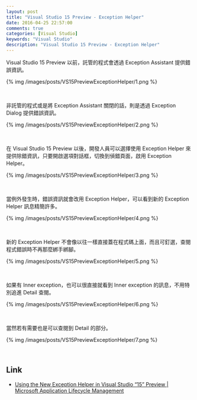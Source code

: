 ```yaml
---
layout: post
title: "Visual Studio 15 Preview - Exception Helper"
date: 2016-04-25 22:57:00
comments: true
categories: [Visual Studio]
keywords: "Visual Studio"
description: "Visual Studio 15 Preview - Exception Helper"
---
```


Visual Studio 15 Preview 以前，託管的程式會透過 Exception Assistant 提供錯誤資訊。  

<!-- More -->

{% img /images/posts/VS15PreviewExceptionHelper/1.png %}

<br/>


非託管的程式或是將 Exception Assistant 關閉的話，則是透過
 Exception Dialog 提供錯誤資訊。  

{% img /images/posts/VS15PreviewExceptionHelper/2.png %}

<br/>


在 Visual Studio 15 Preview 以後，開發人員可以選擇使用 Exception Helper 來提供除錯資訊，只要開啟選項對話框，切換到偵錯頁面，啟用 Exception Helper。  

{% img /images/posts/VS15PreviewExceptionHelper/3.png %}

<br/>


當例外發生時，錯誤資訊就會改用 Exception Helper，可以看到新的 Exception Helper 訊息精簡許多。  

{% img /images/posts/VS15PreviewExceptionHelper/4.png %}

<br/>


新的 Exception Helper 不會像以往一樣直接蓋在程式碼上面，而且可釘選，查閱程式錯誤時不再那麼綁手綁腳。  

{% img /images/posts/VS15PreviewExceptionHelper/5.png %}

<br/>


如果有 Inner exception，也可以很直接就看到 Inner exception 的訊息，不用特別追進 Detail 查閱。  

{% img /images/posts/VS15PreviewExceptionHelper/6.png %}

<br/>


當然若有需要也是可以查閱到 Detail 的部分。  

{% img /images/posts/VS15PreviewExceptionHelper/7.png %}

<br/>

Link
----
* [Using the New Exception Helper in Visual Studio “15” Preview | Microsoft Application Lifecycle Management](https://blogs.msdn.microsoft.com/visualstudioalm/2016/03/31/using-the-new-exception-helper-in-visual-studio-15-preview/)
